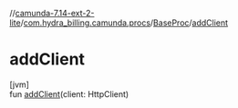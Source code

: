 //[camunda-7.14-ext-2-lite](../../../index.md)/[com.hydra_billing.camunda.procs](../index.md)/[BaseProc](index.md)/[addClient](add-client.md)

# addClient

[jvm]\
fun [addClient](add-client.md)(client: HttpClient)
